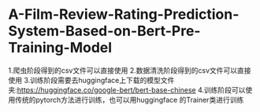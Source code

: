 # A-Film-Review-Rating-Prediction-System-Based-on-Bert-Pre-Training-Model
1.爬虫阶段得到的csv文件可以直接使用
2.数据清洗阶段得到的csv文件可以直接使用
3.训练阶段需要去huggingface上下载的模型文件夹:https://huggingface.co/google-bert/bert-base-chinese
4.训练阶段可以使用传统的pytorch方法进行训练，也可以用huggingface 的Trainer类进行训练
